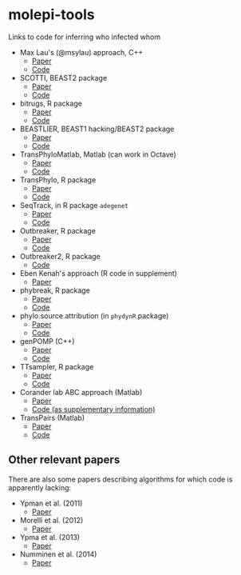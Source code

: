 # molepi-tools
Links to code for inferring who infected whom

- Max Lau's (@msylau) approach, C++
  - [Paper](http://journals.plos.org/ploscompbiol/article?id=10.1371/journal.pcbi.1004633)
  - [Code](https://github.com/msylau/A-Systematic-Bayesian-Integration-of-Epidemiological-and-Genetic-Data)
- SCOTTI, BEAST2 package
  - [Paper](https://arxiv.org/abs/1603.01994)
  - [Code](https://bitbucket.org/nicofmay/scotti) 
- bitrugs, R package
  - [Paper](https://projecteuclid.org/euclid.aoas/1458909921)
  - [Code](https://cran.r-project.org/web/packages/bitrugs/)
- BEASTLIER, BEAST1 hacking/BEAST2 package
  - [Paper](http://journals.plos.org/ploscompbiol/article?id=10.1371/journal.pcbi.1004613)
  - [Code](https://github.com/twoseventwo/beastlier)
- TransPhyloMatlab, Matlab (can work in Octave)
  - [Paper](http://mbe.oxfordjournals.org/content/early/2014/04/24/molbev.msu121)
  - [Code](https://github.com/xavierdidelot/TransPhyloMatlab)
- TransPhylo, R package
  - [Paper](http://biorxiv.org/content/early/2016/07/22/065334)
  - [Code](https://github.com/xavierdidelot/TransPhylo)
- SeqTrack, in R package ```adegenet```
  - [Paper](http://www.ncbi.nlm.nih.gov/pmc/articles/PMC3183872/)
  - [Code](https://cran.r-project.org/web/packages/adegenet/index.html)
- Outbreaker, R package
  - [Paper](http://journals.plos.org/ploscompbiol/article?id=10.1371/journal.pcbi.1003457)
  - [Code](https://cran.r-project.org/web/packages/outbreaker/index.html)
- Outbreaker2, R package
  - [Code](https://github.com/thibautjombart/outbreaker2)
- Eben Kenah's approach (R code in supplement)
  - [Paper](http://journals.plos.org/ploscompbiol/article?id=10.1371%2Fjournal.pcbi.1004869)
- phybreak, R package
  - [Paper](http://biorxiv.org/content/early/2016/08/12/069195)
  - [Code](https://github.com/donkeyshot/phybreak)
- phylo.source.attribution (in ```phydynR``` package)
  - [Paper](http://journals.plos.org/ploscompbiol/article?id=10.1371/journal.pcbi.1003397)
  - [Code](https://github.com/emvolz-phylodynamics/phydynR)
- genPOMP (C++)
  - [Paper](https://doi.org/10.1093/molbev/msx124)
  - [Code](https://github.com/kingaa/genpomp)
- TTsampler, R package
  - [Paper](https://www.biorxiv.org/content/early/2017/07/08/160812)
  - [Code](https://github.com/mdhall272/TTsampler)
- Corander lab ABC approach (Matlab)
  - [Paper](http://onlinelibrary.wiley.com/doi/10.1111/biom.12040/full)
  - [Code (as supplementary information)](http://onlinelibrary.wiley.com/doi/10.1111/biom.12040/full)
- TransPairs (Matlab)
  - [Paper](https://elifesciences.org/articles/16644)
  - [Code](https://github.com/xavierdidelot/TransPairs)

## Other relevant papers

There are also some papers describing algorithms for which code is apparently lacking:

- Ypman et al. (2011)
   - [Paper](http://rspb.royalsocietypublishing.org/content/279/1728/444)
- Morelli et al. (2012)
   - [Paper](http://journals.plos.org/ploscompbiol/article?id=10.1371/journal.pcbi.1002768)
- Ypma et al. (2013)
   - [Paper](http://www.genetics.org/content/195/3/1055.short)
- Numminen et al. (2014)
  - [Paper](http://rspb.royalsocietypublishing.org/content/281/1794/20141324.short)
